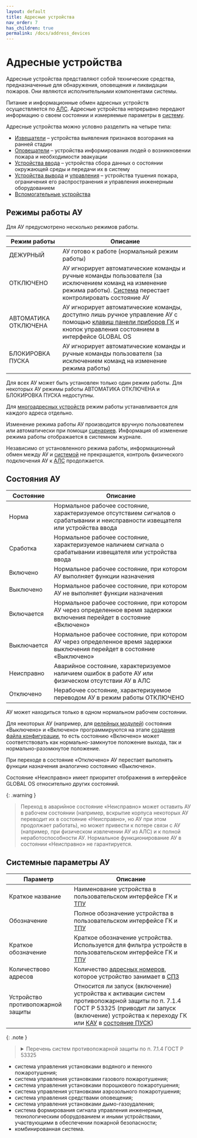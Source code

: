 ```yaml
---
layout: default
title: Адресные устройства
nav_order: 7
has_children: true
permalink: /docs/address_devices
---
```


# Адресные устройства
Адресные устройства представляют собой технические средства, предназначенные для обнаружения, оповещения и ликвидации пожаров. Они являются исполнительными компонентами системы. 

Питание и информационные обмен адресных устройств осуществляется по [АЛС]. Адресные устройства непрерывно передают информацию о своем состоянии и измеряемые параметры в [систему].

Адресные устройства можно условно разделить на четыре типа:
- [Извещатели] – устройства выявления признаков возгорания на ранней стадии
- [Оповещатели] – устройства информирования людей о возникновении пожара и необходимости эвакуации
- [Устройства ввода] – устройства сбора данных о состоянии окружающей среды и передачи их в систему
- [Устройства вывода] и [управления] – устройства тушения пожара, ограничения его распространения и управления инженерным оборудованием
- [Вспомогательные устройства]

## Режимы работы АУ
Для АУ предусмотрено несколько режимов работы.

<table> 
  <thead> 
    <tr> 
      <th style="text-align: center">Режим работы</th>
      <th style="text-align: center">Описание</th>
    </tr>
  </thead> 
  <tbody>
    <tr>
      <td id="режим_работы_ау_дежурный" style="text-align: left">ДЕЖУРНЫЙ</td>
      <td style="text-align: left">АУ готово к работе (нормальный режим работы)</td>
    </tr>
    <tr>
      <td id="режим_работы_ау_отключено" style="text-align: left">ОТКЛЮЧЕНО</td>
      <td style="text-align: left">АУ игнорирует автоматические команды и ручные команды пользователя (за исключением команд на изменение режима работы). <a href="/gk_manual/docs/global_system#спз-глобал">Система</a> перестает контролировать состояние АУ</td>
    </tr>
    <tr>
      <td id="режим_работы_ау_автоматика_отключена" style="text-align: left">АВТОМАТИКА ОТКЛЮЧЕНА</td>
      <td style="text-align: left">АУ игнорирует автоматические команды, доступно лишь ручное управление АУ с помощью <a href="/gk_manual/docs/gk/gk_control_panel#клавиши-управления">клавиш панели приборов ГК</a> и кнопок управления состоянием в интерфейсе GLOBAL OS</td>
    </tr>
    <tr>
      <td id="режим_работы_ау_блокировка_пуска" style="text-align: left">БЛОКИРОВКА ПУСКА</td>
      <td style="text-align: left">АУ игнорирует автоматические команды и ручные команды пользователя (за исключением команд на изменение режима работы)</td>
    </tr>
  </tbody>
</table>

Для всех АУ может быть установлен только один режим работы. Для некоторых АУ режимы работы АВТОМАТИКА ОТКЛЮЧЕНА и БЛОКИРОВКА ПУСКА недоступны.

Для [многоадресных устройств] режим работы устанавливается для каждого адреса отдельно.

Изменение режима работы АУ производится вручную пользователем или автоматически при помощи [сценариев]. Информация об изменение режима работы отображается в системном журнале.

Независимо от установленного режима работы, информационный обмен между АУ и [системой] не прекращается, контроль физического подключения АУ к [АЛС] продолжается.

## Состояния АУ

<table> 
  <thead> 
    <tr> 
      <th style="text-align: center">Состояние</th>
      <th style="text-align: center">Описание</th>
    </tr>
  </thead> 
  <tbody>
    <tr>
      <td id="состояние_ау_норма" style="text-align: left">Норма</td>
      <td style="text-align: left">Нормальное рабочее состояние, характеризуемое отсутствием сигналов о срабатывании и неисправности извещателя или устройства ввода</td>
    </tr> 
    <tr>
      <td id="состояние_ау_сработка" style="text-align: left">Сработка</td>
      <td style="text-align: left">Нормальное рабочее состояние, характеризуемое наличием сигнала о срабатывании извещателя или устройства ввода</td>
    </tr>
    <tr>
      <td id="состояние_ау_включено" style="text-align: left">Включено</td>
      <td style="text-align: left">Нормальное рабочее состояние, при котором АУ выполняет функции назначения</td>
    </tr>
    <tr>
      <td id="состояние_ау_выключено" style="text-align: left">Выключено</td>
      <td style="text-align: left">Нормальное рабочее состояние, при котором АУ не выполняет функции назначения</td>
    </tr>
    <tr>
      <td id="состояние_ау_включается" style="text-align: left">Включается</td>
      <td style="text-align: left">Нормальное рабочее состояние, при котором АУ через определенное время задержки включения перейдет в состояние «Включено»</td>
    </tr>
    <tr>
      <td id="состояние_ау_выключается" style="text-align: left">Выключается</td>
      <td style="text-align: left">Нормальное рабочее состояние, при котором АУ через определенное время задержки выключения перейдет в состояние «Выключено»</td>
    </tr>
    <tr>
      <td id="состояние_ау_неисправно" style="text-align: left">Неисправно</td>
      <td style="text-align: left">Аварийное состояние, характеризуемое наличием ошибок в работе АУ или физическом отсутствии АУ в АЛС</td>
    </tr>    
    <tr>
      <td id="состояние_ау_отключено" style="text-align: left">Отключено</td>
      <td style="text-align: left">Нерабочее состояние, характеризуемое переводом АУ в режим работы ОТКЛЮЧЕНО</td>
    </tr> 
  </tbody>
</table>

АУ может находиться только в одном нормальном рабочем состоянии. 

Для некоторых АУ (например, для [релейных модулей]) состояния «Выключено» и «Включено» программируются на этапе [создания файла конфигурации], то есть состоянию «Включено» может соответствовать как нормально-замкнутое положение выхода, так и нормально-разомкнутое положение.

При переходе в состояние «Отключено» АУ перестает выполнять функции назначения аналогично состоянию «Выключено».

Состояние «Неисправно» имеет приоритет отображения в интерфейсе GLOBAL OS относительно других состояний.

{: .warning }
> Переход в аварийное состояние «Неисправно» может оставить АУ в рабочем состоянии (например, вскрытие корпуса некоторых АУ переводит их в состояние «Неисправно», но АУ при этом продолжает работать), но может привести к потере связи с АУ (например, при физическом извлечении АУ из АЛС) и к полной неработоспособности АУ.
> Нормальное функционирование АУ в состоянии «Неисправно» не гарантируется.

## Системные параметры АУ
<table> 
  <thead> 
    <tr> 
      <th style="text-align: center">Параметр</th>
      <th style="text-align: center">Описание</th>
    </tr>
  </thead> 
  <tbody>
    <tr>
      <td id="краткое_название_устройства" style="text-align: left">Краткое название</td>
      <td style="text-align: left">Наименование устройства в пользовательском интерфейсе ГК и <a href="/gk_manual/docs/global_system/tpu">ТПУ</a></td>
    </tr>
    <tr>
      <td id="обозначение_устройства" style="text-align: left">Обозначение</td>
      <td style="text-align: left">Полное обозначение устройства в пользовательском интерфейсе ГК и <a href="/gk_manual/docs/global_system/tpu">ТПУ</a></td>
    </tr>
    <tr>
      <td id="краткое_обозначение_устройства" style="text-align: left">Краткое обозначение</td>
      <td style="text-align: left">Краткое обозначение устройства. Используется для фильтра устройств в пользовательском интерфейсе ГК и <a href="/gk_manual/docs/global_system/tpu">ТПУ</a></td>
    </tr>
    <tr>
      <td id="количество_адресов" style="text-align: left">Количествово адресов</td>
      <td style="text-align: left">Количество <a href="/gk_manual/docs/global_system#адресный-номер-ау">адресных номеров</a>, которое устройство занимает в <a href="/gk_manual/docs/global_system">СПЗ</a></td>
    </tr>
    <tr>
      <td id="устройство_противопожарной_защиты" style="text-align: left">Устройство противопожарной защиты</td>
      <td style="text-align: left">Относится ли запуск (включение) устройства к активации систем противопожарной защиты по п. 7.1.4 ГОСТ Р 53325 (приводит ли запуск (включение) устройства к переходу ГК или <a href="/gk_manual/docs/global_system/kau">КАУ</a> в <a href="/gk_manual/docs/intelligence/conditions#состояние_пуск">состояние ПУСК</a>)</td>
    </tr>
  </tbody>
</table>

{: .note }
> <details markdown="block"><summary>Перечень систем противопожарной защиты по п. 7.1.4 ГОСТ Р 53325</summary>
  - система управления установками водяного и пенного пожаротушения;
  - система управления установками газового пожаротушения;
  - система управления установками порошкового пожаротушения;
  - система управления установками аэрозольного пожаротушения;
  - система управления средствами оповещения;
  - система управления установками дымо-газоудаления;
  - система формирования сигнала управления инженерным, технологическим оборудованием и иными устройствами, участвующими в обеспечении пожарной безопасности;
  - комбинированная система.

[АЛС]: /gk_manual/docs/global_system/communications_lines#адресная-линия-связи
[систему]: /gk_manual/docs/global_system#спз-глобал
[системой]: /gk_manual/docs/global_system#спз-глобал
[Извещатели]: /gk_manual/docs/address_devices/detectors#извещатели
[Оповещатели]: /gk_manual/docs/address_devices/annunciators#оповещатели
[Устройства ввода]: /gk_manual/docs/address_devices/input_devices#устройства-ввода
[Устройства вывода]: /gk_manual/docs/address_devices/output_devices#устройства-вывода
[управления]: /gk_manual/docs/address_devices/control_devices#устройства-управления
[многоадресных устройств]: /gk_manual/docs/global_system/address_number#многоадресные-ау
[сценариев]: /gk_manual/docs/scenarios#сценарии
[Вспомогательные устройства]: /gk_manual/docs/address_devices/auxiliaries#вспомогательные-устройства
[релейных модулей]: /gk_manual/docs/address_devices/output_devices#модуль-релейный-рм1м-r2
[создания файла конфигурации]: /gk_manual/docs/global_system#конфигурирование
